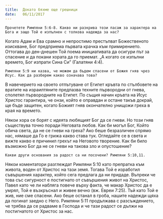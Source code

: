 ```yaml
---
title:  Докато бяхме още грешници
date:   06/11/2017
---
```


`Прочетете Римляни 5:6-8. Какво ни разкрива този пасаж за характера на Бога и защо Той е изпълнен с толкова надежда за нас?`

Когато Адам и Ева срамно и непростимо престъпват Божественото изискване, Бог предприема първата крачка към примирението. Оттогава до ден-днешен Той поема инициативата да осигури път за спасение и да покани хората да го приемат. „А когато се изпълни времето, Бог изпрати Сина Си” (Галатяни 4:4).

`Римляни 5:9 ни казва, че можем да бъдем спасени от Божия гняв чрез Исус. Как да разберем какво означава това?`

В навечерието на своето отпътуване от Египет кръвта по стълбовете на вратите на израилтяните предпазва техните първородни от гнева, сполетял първородните на Египет. По същия начин кръвта на Исус Христос гарантира, че онзи, който е оправдан и остане такъв докрай, ще бъде защитен, когато Божият гняв окончателно унищожи греха в края на времето.

Някои хора се борят с идеята любящият Бог да се гневи. Но този гняв съществува точно поради Неговата любов. Как би могъл Бог, Който обича света, да не се гневи на греха? Ако беше безразличен спрямо нас, нямаше да Го е грижа какво става тук. Огледайте се в света и вижте какво е причинил грехът на Неговото творение. Как би било възможно Бог да не се гневи на такова зло и опустошение?

`Какви други основания за радост са ни посочени? Римляни 5:10,11.`

Някои коментатори разглеждат Римляни 5:10 като препратка към живота, воден от Христос на тази земя. Тогава Той е изработил съвършения характер, който сега предлага да ни придаде. Въпреки че това със сигурност е постигнато от съвършения живот на Христос, Павел като че ли набляга повече върху факта, че макар Христос да е умрял, Той е възкръснал и живее вечно (вж. Евреи 7:25). Тъй като Той е жив, ние сме спасени. Ако беше останал в гроба, нашите надежди щяха да погинат заедно с Него. Римляни 5:11 продължава с разсъждението, че трябва да се радваме в Господа и че тази радост се дължи на постигнатото от Христос за нас.